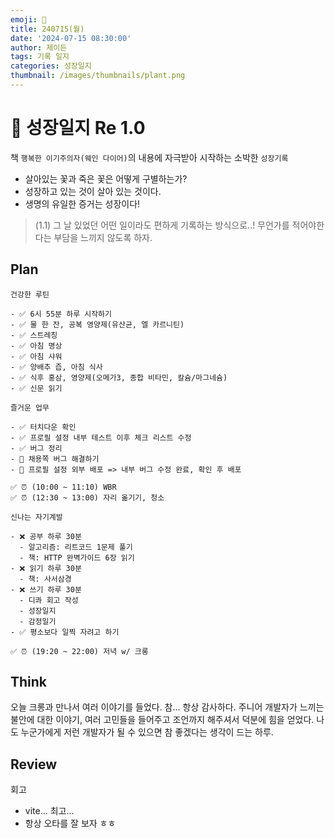 ```yaml
---
emoji: 🌱
title: 240715(월)
date: '2024-07-15 08:30:00'
author: 제이든
tags: 기록 일지
categories: 성장일지
thumbnail: /images/thumbnails/plant.png
---
```


# 🌱 성장일지 Re 1.0

책 `행복한 이기주의자(웨인 다이어)`의 내용에 자극받아 시작하는 소박한 `성장기록`

- 살아있는 꽃과 죽은 꽃은 어떻게 구별하는가?
- 성장하고 있는 것이 살아 있는 것이다.
- 생명의 유일한 증거는 성장이다!

> (1.1) 그 날 있었던 어떤 일이라도 편하게 기록하는 방식으로..! 무언가를 적어야한다는 부담을 느끼지 않도록 하자.

## Plan

```plaintext
건강한 루틴

- ✅ 6시 55분 하루 시작하기
- ✅ 물 한 잔, 공복 영양제(유산균, 엘 카르니틴)
- ✅ 스트레칭
- ✅ 아침 명상
- ✅ 아침 샤워
- ✅ 양배추 즙, 아침 식사
- ✅ 식후 홍삼, 영양제(오메가3, 종합 비타민, 칼슘/마그네슘)
- ✅ 신문 읽기

즐거운 업무

- ✅ 터치다운 확인
- ✅ 프로필 설정 내부 테스트 이후 체크 리스트 수정
- ✅ 버그 정리
- 🌱 채용쪽 버그 해결하기
- 🌱 프로필 설정 외부 배포 => 내부 버그 수정 완료, 확인 후 배포

✅ ⏰ (10:00 ~ 11:10) WBR
✅ ⏰ (12:30 ~ 13:00) 자리 옮기기, 청소

신나는 자기계발

- ❌ 공부 하루 30분
  - 알고리즘: 리트코드 1문제 풀기
  - 책: HTTP 완벽가이드 6장 읽기
- ❌ 읽기 하루 30분
  - 책: 사서삼경
- ❌ 쓰기 하루 30분
  - 디콰 회고 작성
  - 성장일지
  - 감정일기
- ✅ 평소보다 일찍 자려고 하기
  
✅ ⏰ (19:20 ~ 22:00) 저녁 w/ 크롱
```

## Think

오늘 크롱과 만나서 여러 이야기를 들었다. 참... 항상 감사하다. 주니어 개발자가 느끼는 불안에 대한 이야기, 여러 고민들을 들어주고 조언까지 해주셔서 덕분에 힘을 얻었다.
나도 누군가에게 저런 개발자가 될 수 있으면 참 좋겠다는 생각이 드는 하루.

## Review

회고

- vite... 최고...
- 항상 오타를 잘 보자 ㅎㅎ
